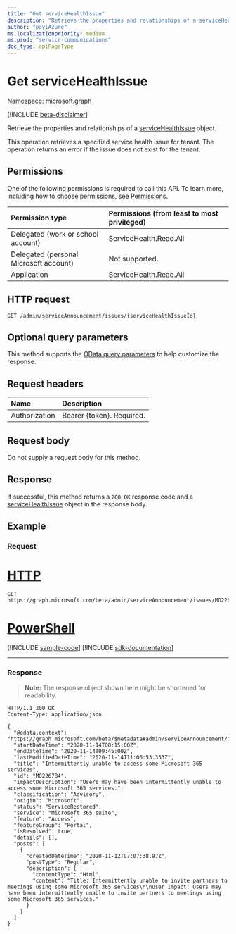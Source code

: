 ```yaml
---
title: "Get serviceHealthIssue"
description: "Retrieve the properties and relationships of a serviceHealthIssue object."
author: "payiAzure"
ms.localizationpriority: medium
ms.prod: "service-communications"
doc_type: apiPageType
---
```


# Get serviceHealthIssue
Namespace: microsoft.graph

[!INCLUDE [beta-disclaimer](../../includes/beta-disclaimer.md)]

Retrieve the properties and relationships of a [serviceHealthIssue](../resources/servicehealthissue.md) object.

This operation retrieves a specified service health issue for tenant. The operation returns an error if the issue does not exist for the tenant.

## Permissions
One of the following permissions is required to call this API. To learn more, including how to choose permissions, see [Permissions](/graph/permissions-reference).

|Permission type|Permissions (from least to most privileged)|
|:---|:---|
|Delegated (work or school account)|ServiceHealth.Read.All|
|Delegated (personal Microsoft account)|Not supported.|
|Application|ServiceHealth.Read.All|

## HTTP request

<!-- {
  "blockType": "ignored"
}
-->
``` http
GET /admin/serviceAnnouncement/issues/{serviceHealthIssueId}
```

## Optional query parameters
This method supports the [OData query parameters](/graph/query-parameters) to help customize the response.

## Request headers
|Name|Description|
|:---|:---|
|Authorization|Bearer {token}. Required.|

## Request body
Do not supply a request body for this method.

## Response

If successful, this method returns a `200 OK` response code and a [serviceHealthIssue](../resources/servicehealthissue.md) object in the response body.

## Example

### Request

# [HTTP](#tab/http)
<!-- {
  "blockType": "request",
  "sampleKeys": ["MO226784"],
  "name": "get_servicehealthissue"
}
-->
``` http
GET https://graph.microsoft.com/beta/admin/serviceAnnouncement/issues/MO226784
```

# [PowerShell](#tab/powershell)
[!INCLUDE [sample-code](../includes/snippets/powershell/get-servicehealthissue-powershell-snippets.md)]
[!INCLUDE [sdk-documentation](../includes/snippets/snippets-sdk-documentation-link.md)]

---

### Response
>**Note:** The response object shown here might be shortened for readability.
<!-- {
  "blockType": "response",
  "truncated": true,
  "@odata.type": "microsoft.graph.serviceHealthIssue"
}
-->
``` http
HTTP/1.1 200 OK
Content-Type: application/json

{
  "@odata.context": "https://graph.microsoft.com/beta/$metadata#admin/serviceAnnouncement/issues/$entity",
  "startDateTime": "2020-11-14T08:15:00Z",
  "endDateTime": "2020-11-14T09:45:00Z",
  "lastModifiedDateTime": "2020-11-14T11:06:53.353Z",
  "title": "Intermittently unable to access some Microsoft 365 services",
  "id": "MO226784",
  "impactDescription": "Users may have been intermittently unable to access some Microsoft 365 services.",
  "classification": "Advisory",
  "origin": "Microsoft",
  "status": "ServiceRestored",
  "service": "Microsoft 365 suite",
  "feature": "Access",
  "featureGroup": "Portal",
  "isResolved": true,
  "details": [],
  "posts": [
    {
      "createdDateTime": "2020-11-12T07:07:38.97Z",
      "postType": "Regular",
      "description": {
        "contentType": "Html",
        "content": "Title: Intermittently unable to invite partners to meetings using some Microsoft 365 services\n\nUser Impact: Users may have been intermittently unable to invite partners to meetings using some Microsoft 365 services."
      }
    }
  ]
}
```

